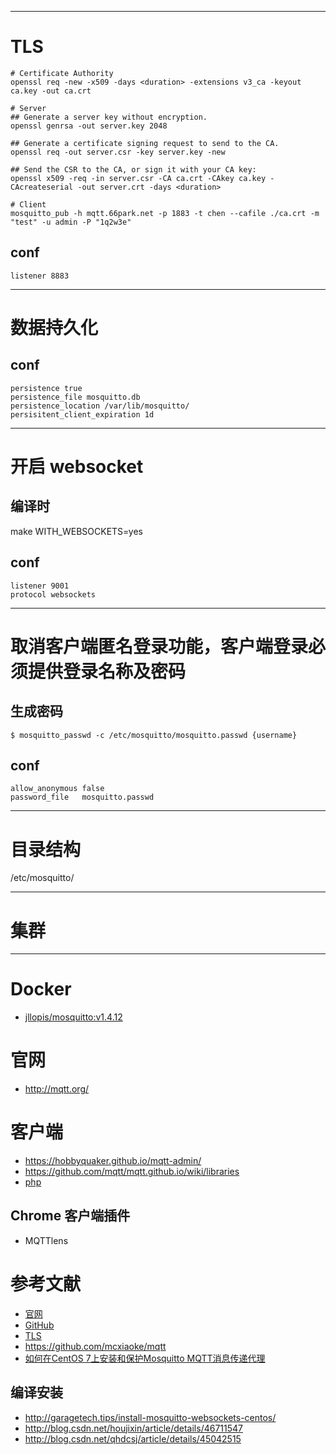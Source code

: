 
---

# TLS

```
# Certificate Authority 
openssl req -new -x509 -days <duration> -extensions v3_ca -keyout ca.key -out ca.crt

# Server
## Generate a server key without encryption.
openssl genrsa -out server.key 2048

## Generate a certificate signing request to send to the CA.
openssl req -out server.csr -key server.key -new

## Send the CSR to the CA, or sign it with your CA key:
openssl x509 -req -in server.csr -CA ca.crt -CAkey ca.key -CAcreateserial -out server.crt -days <duration>

# Client
mosquitto_pub -h mqtt.66park.net -p 1883 -t chen --cafile ./ca.crt -m "test" -u admin -P "1q2w3e"
```

## conf
```
listener 8883
```



---

# 数据持久化

## conf
```
persistence true
persistence_file mosquitto.db
persistence_location /var/lib/mosquitto/
persisitent_client_expiration 1d
```

---

# 开启 websocket

## 编译时
make WITH_WEBSOCKETS=yes

## conf
```
listener 9001 
protocol websockets
```

---

# 取消客户端匿名登录功能，客户端登录必须提供登录名称及密码 

## 生成密码
```
$ mosquitto_passwd -c /etc/mosquitto/mosquitto.passwd {username}
```

## conf
```
allow_anonymous false
password_file 	mosquitto.passwd
```

---

# 目录结构
/etc/mosquitto/


---

# 集群

---


# Docker
- [jllopis/mosquitto:v1.4.12](https://hub.docker.com/r/jllopis/mosquitto/~/dockerfile/)


# 官网
- http://mqtt.org/


# 客户端
- https://hobbyquaker.github.io/mqtt-admin/
- https://github.com/mqtt/mqtt.github.io/wiki/libraries
- [php](https://github.com/bluerhinos/phpMQTT)

## Chrome 客户端插件
- MQTTlens



# 参考文献
- [官网](http://mosquitto.org/)
- [GitHub](https://github.com/eclipse/mosquitto)
- [TLS](https://mosquitto.org/man/mosquitto-tls-7.html)
- https://github.com/mcxiaoke/mqtt
- [如何在CentOS 7上安装和保护Mosquitto MQTT消息传递代理](https://www.howtoing.com/how-to-install-and-secure-the-mosquitto-mqtt-messaging-broker-on-centos-7/)


## 编译安装
- http://garagetech.tips/install-mosquitto-websockets-centos/
- http://blog.csdn.net/houjixin/article/details/46711547
- http://blog.csdn.net/qhdcsj/article/details/45042515
